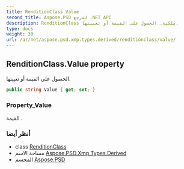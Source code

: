 ```yaml
---
title: RenditionClass.Value
second_title: Aspose.PSD لمرجع .NET API
description: RenditionClass ملكية. الحصول على القيمة أو تعيينها.
type: docs
weight: 30
url: /ar/net/aspose.psd.xmp.types.derived/renditionclass/value/
---
```

## RenditionClass.Value property

الحصول على القيمة أو تعيينها.

```csharp
public string Value { get; set; }
```

### Property_Value

القيمة .

### أنظر أيضا

* class [RenditionClass](../)
* مساحة الاسم [Aspose.PSD.Xmp.Types.Derived](../../renditionclass/)
* المجسم [Aspose.PSD](../../../)


